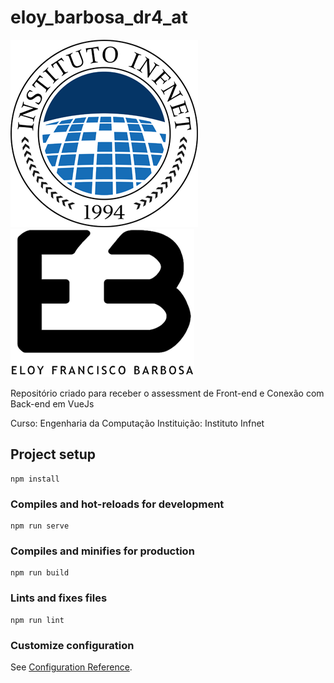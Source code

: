 # eloy_barbosa_dr4_at

![Infnet Logo](/src/assets/infnetlogo.png) ![Eloy Barbosa Logo](/src/assets/logo.png) 

 Repositório criado para receber o assessment de Front-end e Conexão com Back-end em VueJs

 Curso: Engenharia da Computação
 Instituição: Instituto Infnet

## Project setup
```
npm install
```

### Compiles and hot-reloads for development
```
npm run serve
```

### Compiles and minifies for production
```
npm run build
```

### Lints and fixes files
```
npm run lint
```

### Customize configuration
See [Configuration Reference](https://cli.vuejs.org/config/).
